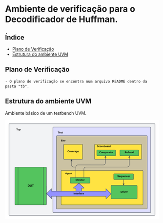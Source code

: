 # Ambiente de verificação para o Decodificador de Huffman.

## Índice
- [Plano de Verificação](#Plano-de-Verificação)
- [Estrutura do ambiente UVM](#Estrutura-do-ambiente-UVM)

## Plano de Verificação
    
    - O plano de verificação se encontra num arquivo README dentro da pasta "tb".

## Estrutura do ambiente UVM
Ambiente básico de um testbench UVM.

![](tb.png)

##

